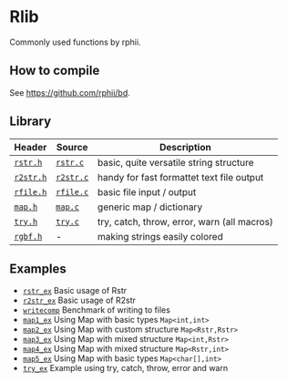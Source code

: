 # Rlib

Commonly used functions by rphii.

## How to compile
See https://github.com/rphii/bd.

## Library
| Header                   | Source                   | Description                                |
|--------------------------|--------------------------|--------------------------------------------|
| [`rstr.h`](src/rstr.h)   | [`rstr.c`](src/rstr.c)   | basic, quite versatile string structure    |
| [`r2str.h`](src/r2str.h) | [`r2str.c`](src/r2str.c) | handy for fast formattet text file output  |
| [`rfile.h`](src/rfile.h) | [`rfile.c`](src/rfile.c) | basic file input / output                  |
| [`map.h`](src/map.h)     | [`map.c`](src/map.c)     | generic map / dictionary                   |
| [`try.h`](src/try.h)     | [`try.c`](src/try.c)     | try, catch, throw, error, warn (all macros)|
| [`rgbf.h`](src/rgbf.h)   | -                        | making strings easily colored              |  

## Examples
- [`rstr_ex`](examples/rstr_ex.c) Basic usage of Rstr
- [`r2str_ex`](examples/r2str_ex.c) Basic usage of R2str
- [`writecomp`](examples/writecomp.c) Benchmark of writing to files
- [`map1_ex`](examples/map1_ex.c) Using Map with basic types `Map<int,int>`
- [`map2_ex`](examples/map2_ex.c) Using Map with custom structure `Map<Rstr,Rstr>`
- [`map3_ex`](examples/map3_ex.c) Using Map with mixed structure `Map<int,Rstr>`
- [`map4_ex`](examples/map4_ex.c) Using Map with mixed structure `Map<Rstr,int>`
- [`map5_ex`](examples/map5_ex.c) Using Map with basic types `Map<char[],int>`
- [`try_ex`](examples/try_ex.c) Example using try, catch, throw, error and warn
